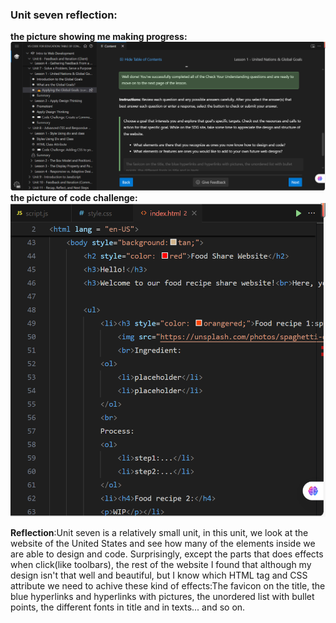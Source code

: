 ### **Unit seven reflection:**

**the picture showing me making progress:![alt text](image.png)**
**the picture of code challenge: ![alt text](image-1.png)**

**Reflection**:Unit seven is a relatively small unit, in this unit, we look at the website of the United States and see how many of the elements inside we are able to design and code. Surprisingly, except the parts that does effects when click(like toolbars), the rest of the website I found that although my design isn't that well and beautiful, but I know which HTML tag and CSS attribute we need to achive these kind of effects:The favicon on the title, the blue hyperlinks and hyperlinks with pictures, the unordered list with bullet points, the different fonts in title and in texts... and so on.